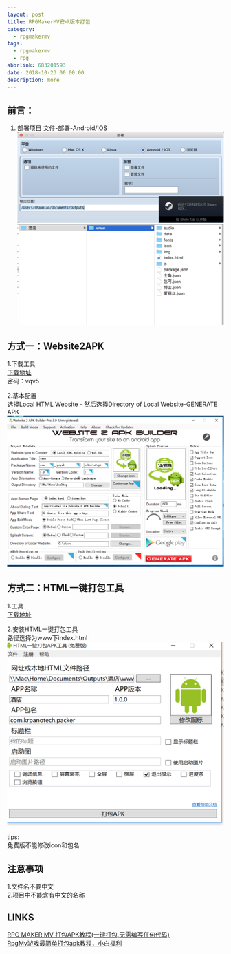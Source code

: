 ```yaml
---
layout: post
title: RPGMakerMV安卓版本打包
category: 
  - rpgmakermv
tags: 
  - rpgmakermv
  - rpg
abbrlink: 683201593
date: 2018-10-23 00:00:00
description: more
---
```


## 前言：
1. 部署项目
文件-部署-Android/IOS  
![打包项目](https://raw.githubusercontent.com/tea9/image/master/blog_img/16/01.png)
![www文件目录](https://raw.githubusercontent.com/tea9/image/master/blog_img/16/03.png)  

## 方式一：Website2APK
1.下载工具  
[下载地址](https://pan.baidu.com/s/1eSQ65Lg)  
密码：vqv5  

2.基本配置  
选择Local HTML Website - 然后选择Directory of Local Website-GENERATE APK    
![打包配置](https://raw.githubusercontent.com/tea9/image/master/blog_img/21/01.png)  

## 方式二：HTML一键打包工具

1.工具  
[下载地址](https://pan.baidu.com/s/18zv4O-BD-mWKQYApTj-r4g?errno=0&errmsg=Auth%20Login%20Sucess&&bduss=&ssnerror=0&traceid=)  

2.安装HTML一键打包工具  
路径选择为www下index.html  
![打包配置](https://raw.githubusercontent.com/tea9/image/master/blog_img/16/02.png)  

tips:  
免费版不能修改icon和包名  


## 注意事项

1.文件名不要中文  
2.项目中不能含有中文的名称  

## LINKS

[RPG MAKER MV 打包APK教程(一键打包,无需编写任何代码)](https://blog.csdn.net/u012416063/article/details/81264317)  
[RpgMv游戏最简单打包apk教程，小白福利](https://www.bilibili.com/video/av19033912)  
